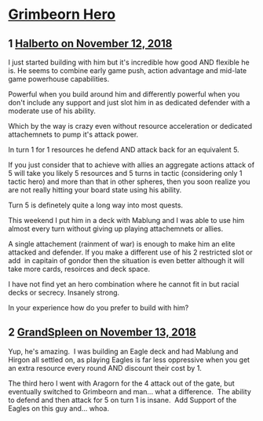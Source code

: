 # [Grimbeorn Hero](https://community.fantasyflightgames.com/topic/286070-grimbeorn-hero/)

## 1 [Halberto on November 12, 2018](https://community.fantasyflightgames.com/topic/286070-grimbeorn-hero/?do=findComment&comment=3533311)

I just started building with him but it's incredible how good AND flexible he is. He seems to combine early game push, action advantage and mid-late game powerhouse capabilities. 

Powerful when you build around him and differently powerful when you don't include any support and just slot him in as dedicated defender with a moderate use of his ability.

Which by the way is crazy even without resource acceleration or dedicated attachemnets to pump it's attack power. 

In turn 1 for 1 resources he defend AND attack back for an equivalent 5.

If you just consider that to achieve with allies an aggregate actions attack of 5 will take you likely 5 resources and 5 turns in tactic (considering only 1 tactic hero) and more than that in other spheres, then you soon realize you are not really hitting your board state using his ability.

Turn 5 is definetely quite a long way into most quests. 

This weekend I put him in a deck with Mablung and I was able to use him almost every turn without giving up playing attachemnets or allies.

A single attachement (rainment of war) is enough to make him an elite attacked and defender. If you make a different use of his 2 restricted slot or add  in capitain of gondor then the situation is even better although it will take more cards, resoirces and deck space.

I have not find yet an hero combination where he cannot fit in but racial decks or secrecy. Insanely strong. 

In your experience how do you prefer to build with him?

## 2 [GrandSpleen on November 13, 2018](https://community.fantasyflightgames.com/topic/286070-grimbeorn-hero/?do=findComment&comment=3533562)

Yup, he's amazing.  I was building an Eagle deck and had Mablung and Hirgon all settled on, as playing Eagles is far less oppressive when you get an extra resource every round AND discount their cost by 1.

The third hero I went with Aragorn for the 4 attack out of the gate, but eventually switched to Grimbeorn and man... what a difference.  The ability to defend and then attack for 5 on turn 1 is insane.  Add Support of the Eagles on this guy and... whoa.

